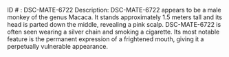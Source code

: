 ID # : DSC-MATE-6722
Description: DSC-MATE-6722 appears to be a male monkey of the genus Macaca. It stands approximately 1.5 meters tall and its head is parted down the middle, revealing a pink scalp. DSC-MATE-6722 is often seen wearing a silver chain and smoking a cigarette. Its most notable feature is the permanent expression of a frightened mouth, giving it a perpetually vulnerable appearance.